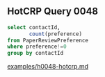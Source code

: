 
## HotCRP Query 0048
```sql
select contactId,
       count(preference)
from PaperReviewPreference
where preference!=0
group by contactId
```
[examples/h0048-hotcrp.md](/examples/h0048-hotcrp.md)